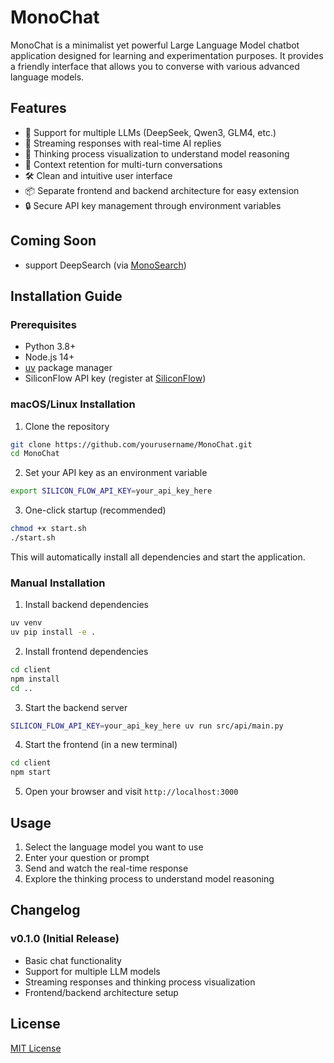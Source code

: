 # MonoChat

MonoChat is a minimalist yet powerful Large Language Model chatbot application designed for learning and experimentation purposes. It provides a friendly interface that allows you to converse with various advanced language models.

## Features

- 🚀 Support for multiple LLMs (DeepSeek, Qwen3, GLM4, etc.)
- 💬 Streaming responses with real-time AI replies
- 🧠 Thinking process visualization to understand model reasoning
- 🔄 Context retention for multi-turn conversations
- 🛠️ Clean and intuitive user interface
- 📦 Separate frontend and backend architecture for easy extension
- 🔒 Secure API key management through environment variables

## Coming Soon

- support DeepSearch (via [MonoSearch](https://github.com/halcyonway/MonoSearch))

## Installation Guide

### Prerequisites

- Python 3.8+
- Node.js 14+
- [uv](https://github.com/astral-sh/uv) package manager
- SiliconFlow API key (register at [SiliconFlow](https://www.siliconflow.cn/))

### macOS/Linux Installation

1. Clone the repository

```bash
git clone https://github.com/yourusername/MonoChat.git
cd MonoChat
```

2. Set your API key as an environment variable

```bash
export SILICON_FLOW_API_KEY=your_api_key_here
```

3. One-click startup (recommended)

```bash
chmod +x start.sh
./start.sh
```

This will automatically install all dependencies and start the application.

### Manual Installation

1. Install backend dependencies

```bash
uv venv
uv pip install -e .
```

2. Install frontend dependencies

```bash
cd client
npm install
cd ..
```

3. Start the backend server

```bash
SILICON_FLOW_API_KEY=your_api_key_here uv run src/api/main.py
```

4. Start the frontend (in a new terminal)

```bash
cd client
npm start
```

5. Open your browser and visit `http://localhost:3000`

## Usage

1. Select the language model you want to use
2. Enter your question or prompt
3. Send and watch the real-time response
4. Explore the thinking process to understand model reasoning

## Changelog

### v0.1.0 (Initial Release)

- Basic chat functionality
- Support for multiple LLM models
- Streaming responses and thinking process visualization
- Frontend/backend architecture setup

## License

[MIT License](LICENSE)